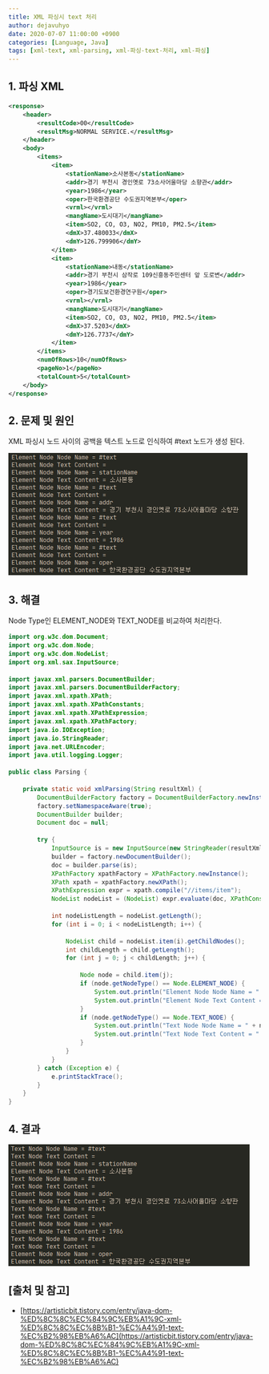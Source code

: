 ```yaml
---
title: XML 파싱시 text 처리
author: dejavuhyo
date: 2020-07-07 11:00:00 +0900
categories: [Language, Java]
tags: [xml-text, xml-parsing, xml-파싱-text-처리, xml-파싱]
---
```


## 1. 파싱 XML

```xml
<response>
    <header>
        <resultCode>00</resultCode>
        <resultMsg>NORMAL SERVICE.</resultMsg>
    </header>
    <body>
        <items>
            <item>
                <stationName>소사본동</stationName>
                <addr>경기 부천시 경인옛로 73소사어울마당 소향관</addr>
                <year>1986</year>
                <oper>한국환경공단 수도권지역본부</oper>
                <vrml></vrml>
                <mangName>도시대기</mangName>
                <item>SO2, CO, O3, NO2, PM10, PM2.5</item>
                <dmX>37.480033</dmX>
                <dmY>126.799906</dmY>
            </item>
            <item>
                <stationName>내동</stationName>
                <addr>경기 부천시 삼작로 109신흥동주민센터 앞 도로변</addr>
                <year>1986</year>
                <oper>경기도보건환경연구원</oper>
                <vrml></vrml>
                <mangName>도시대기</mangName>
                <item>SO2, CO, O3, NO2, PM10, PM2.5</item>
                <dmX>37.5203</dmX>
                <dmY>126.7737</dmY>
            </item>
        </items>
        <numOfRows>10</numOfRows>
        <pageNo>1</pageNo>
        <totalCount>5</totalCount>
    </body>
</response>
```

## 2. 문제 및 원인
XML 파싱시 노드 사이의 공백을 텍스트 노드로 인식하여 #text 노드가 생성 된다.

![img001](/assets/img/2020-07-07-xml-parsing-text-process/img001.png)

## 3. 해결
Node Type인 ELEMENT_NODE와 TEXT_NODE를 비교하여 처리한다.

```java
import org.w3c.dom.Document;
import org.w3c.dom.Node;
import org.w3c.dom.NodeList;
import org.xml.sax.InputSource;

import javax.xml.parsers.DocumentBuilder;
import javax.xml.parsers.DocumentBuilderFactory;
import javax.xml.xpath.XPath;
import javax.xml.xpath.XPathConstants;
import javax.xml.xpath.XPathExpression;
import javax.xml.xpath.XPathFactory;
import java.io.IOException;
import java.io.StringReader;
import java.net.URLEncoder;
import java.util.logging.Logger;

public class Parsing {

    private static void xmlParsing(String resultXml) {
        DocumentBuilderFactory factory = DocumentBuilderFactory.newInstance();
        factory.setNamespaceAware(true);
        DocumentBuilder builder;
        Document doc = null;

        try {
            InputSource is = new InputSource(new StringReader(resultXml));
            builder = factory.newDocumentBuilder();
            doc = builder.parse(is);
            XPathFactory xpathFactory = XPathFactory.newInstance();
            XPath xpath = xpathFactory.newXPath();
            XPathExpression expr = xpath.compile("//items/item");
            NodeList nodeList = (NodeList) expr.evaluate(doc, XPathConstants.NODESET);

            int nodeListLength = nodeList.getLength();
            for (int i = 0; i < nodeListLength; i++) {

                NodeList child = nodeList.item(i).getChildNodes();
                int childLength = child.getLength();
                for (int j = 0; j < childLength; j++) {

                    Node node = child.item(j);
                    if (node.getNodeType() == Node.ELEMENT_NODE) {
                        System.out.println("Element Node Node Name = " + node.getNodeName());
                        System.out.println("Element Node Text Content = " + node.getTextContent());
                    }
                    if (node.getNodeType() == Node.TEXT_NODE) {
                        System.out.println("Text Node Node Name = " + node.getNodeName());
                        System.out.println("Text Node Text Content = " + node.getTextContent());
                    }
                }
            }
        } catch (Exception e) {
            e.printStackTrace();
        }
    }
}
```

## 4. 결과

![img002](/assets/img/2020-07-07-xml-parsing-text-process/img002.png)

## [출처 및 참고]
* [https://artisticbit.tistory.com/entry/java-dom-%ED%8C%8C%EC%84%9C%EB%A1%9C-xml-%ED%8C%8C%EC%8B%B1-%EC%A4%91-text-%EC%B2%98%EB%A6%AC](https://artisticbit.tistory.com/entry/java-dom-%ED%8C%8C%EC%84%9C%EB%A1%9C-xml-%ED%8C%8C%EC%8B%B1-%EC%A4%91-text-%EC%B2%98%EB%A6%AC)
